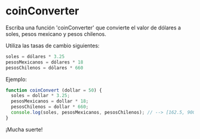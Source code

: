 # coinConverter

Escriba una función 'coinConverter' que convierte el valor de dólares a soles,
pesos mexicano y pesos chilenos.

Utiliza las tasas de cambio siguientes:

```js
soles = dólares * 3.25
pesosMexicanos = dólares * 18
pesosChilenos = dólares * 660
```

Ejemplo:

```js
function coinConvert (dollar = 50) {
  soles = dollar * 3.25;
  pesosMexicanos = dollar * 18;
  pesosChilenos = dollar * 660;
  console.log(soles, pesosMexicanos, pesosChilenos); // --> [162.5, 900, 33000]
}
```

¡Mucha suerte!
